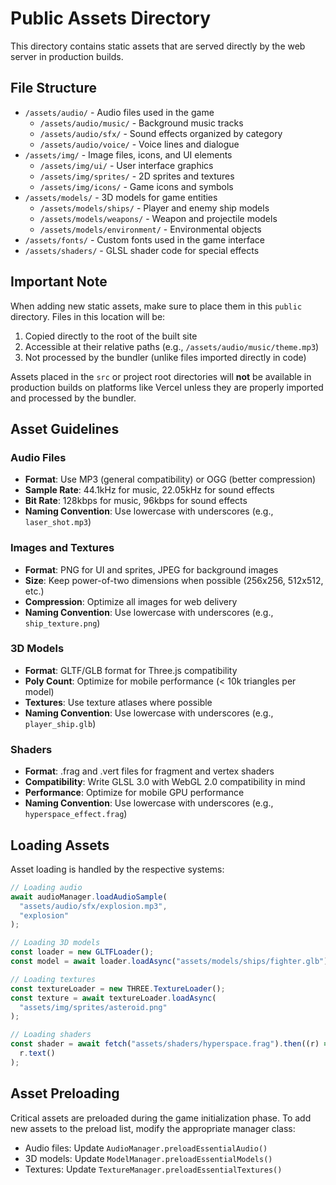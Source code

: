 # Public Assets Directory

This directory contains static assets that are served directly by the web server in production builds.

## File Structure

- `/assets/audio/` - Audio files used in the game
  - `/assets/audio/music/` - Background music tracks
  - `/assets/audio/sfx/` - Sound effects organized by category
  - `/assets/audio/voice/` - Voice lines and dialogue
- `/assets/img/` - Image files, icons, and UI elements
  - `/assets/img/ui/` - User interface graphics
  - `/assets/img/sprites/` - 2D sprites and textures
  - `/assets/img/icons/` - Game icons and symbols
- `/assets/models/` - 3D models for game entities
  - `/assets/models/ships/` - Player and enemy ship models
  - `/assets/models/weapons/` - Weapon and projectile models
  - `/assets/models/environment/` - Environmental objects
- `/assets/fonts/` - Custom fonts used in the game interface
- `/assets/shaders/` - GLSL shader code for special effects

## Important Note

When adding new static assets, make sure to place them in this `public` directory. Files in this location will be:

1. Copied directly to the root of the built site
2. Accessible at their relative paths (e.g., `/assets/audio/music/theme.mp3`)
3. Not processed by the bundler (unlike files imported directly in code)

Assets placed in the `src` or project root directories will **not** be available in production builds on platforms like Vercel unless they are properly imported and processed by the bundler.

## Asset Guidelines

### Audio Files

- **Format**: Use MP3 (general compatibility) or OGG (better compression)
- **Sample Rate**: 44.1kHz for music, 22.05kHz for sound effects
- **Bit Rate**: 128kbps for music, 96kbps for sound effects
- **Naming Convention**: Use lowercase with underscores (e.g., `laser_shot.mp3`)

### Images and Textures

- **Format**: PNG for UI and sprites, JPEG for background images
- **Size**: Keep power-of-two dimensions when possible (256x256, 512x512, etc.)
- **Compression**: Optimize all images for web delivery
- **Naming Convention**: Use lowercase with underscores (e.g., `ship_texture.png`)

### 3D Models

- **Format**: GLTF/GLB format for Three.js compatibility
- **Poly Count**: Optimize for mobile performance (< 10k triangles per model)
- **Textures**: Use texture atlases where possible
- **Naming Convention**: Use lowercase with underscores (e.g., `player_ship.glb`)

### Shaders

- **Format**: .frag and .vert files for fragment and vertex shaders
- **Compatibility**: Write GLSL 3.0 with WebGL 2.0 compatibility in mind
- **Performance**: Optimize for mobile GPU performance
- **Naming Convention**: Use lowercase with underscores (e.g., `hyperspace_effect.frag`)

## Loading Assets

Asset loading is handled by the respective systems:

```typescript
// Loading audio
await audioManager.loadAudioSample(
  "assets/audio/sfx/explosion.mp3",
  "explosion"
);

// Loading 3D models
const loader = new GLTFLoader();
const model = await loader.loadAsync("assets/models/ships/fighter.glb");

// Loading textures
const textureLoader = new THREE.TextureLoader();
const texture = await textureLoader.loadAsync(
  "assets/img/sprites/asteroid.png"
);

// Loading shaders
const shader = await fetch("assets/shaders/hyperspace.frag").then((r) =>
  r.text()
);
```

## Asset Preloading

Critical assets are preloaded during the game initialization phase. To add new assets to the preload list, modify the appropriate manager class:

- Audio files: Update `AudioManager.preloadEssentialAudio()`
- 3D models: Update `ModelManager.preloadEssentialModels()`
- Textures: Update `TextureManager.preloadEssentialTextures()`
